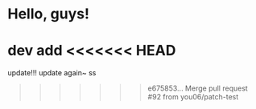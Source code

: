 # Hello, guys!

dev add
<<<<<<< HEAD
=======

update!!!
update again~
ss
>>>>>>> e675853... Merge pull request #92 from you06/patch-test
